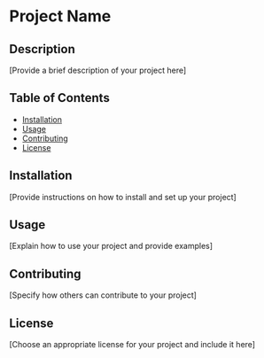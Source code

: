 # Project Name

## Description

[Provide a brief description of your project here]

## Table of Contents

- [Installation](#installation)
- [Usage](#usage)
- [Contributing](#contributing)
- [License](#license)

## Installation

[Provide instructions on how to install and set up your project]

## Usage

[Explain how to use your project and provide examples]

## Contributing

[Specify how others can contribute to your project]

## License

[Choose an appropriate license for your project and include it here]
